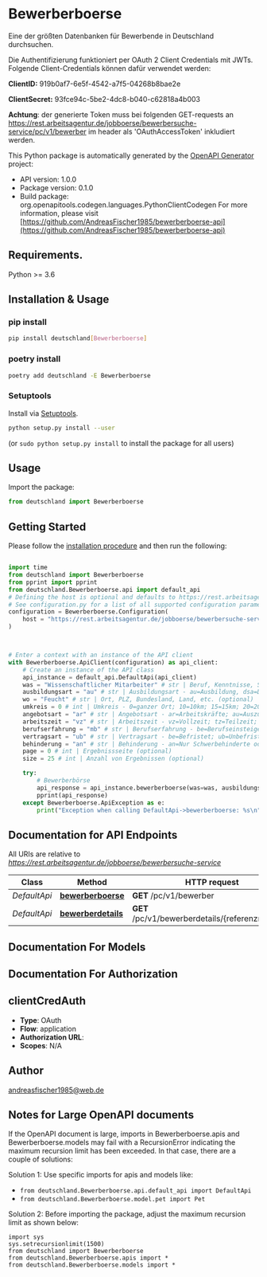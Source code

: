 # Bewerberboerse

Eine der größten Datenbanken für Bewerbende in Deutschland durchsuchen. 

Die Authentifizierung funktioniert per OAuth 2 Client Credentials mit JWTs. Folgende Client-Credentials können dafür verwendet werden:

**ClientID:** 919b0af7-6e5f-4542-a7f5-04268b8bae2e

**ClientSecret:** 93fce94c-5be2-4dc8-b040-c62818a4b003

**Achtung**: der generierte Token muss bei folgenden GET-requests an https://rest.arbeitsagentur.de/jobboerse/bewerbersuche-service/pc/v1/bewerber im header als 'OAuthAccessToken' inkludiert werden.


This Python package is automatically generated by the [OpenAPI Generator](https://openapi-generator.tech) project:

- API version: 1.0.0
- Package version: 0.1.0
- Build package: org.openapitools.codegen.languages.PythonClientCodegen
For more information, please visit [https://github.com/AndreasFischer1985/bewerberboerse-api](https://github.com/AndreasFischer1985/bewerberboerse-api)

## Requirements.

Python >= 3.6

## Installation & Usage
### pip install

```sh
pip install deutschland[Bewerberboerse]
```

### poetry install

```sh
poetry add deutschland -E Bewerberboerse
```

### Setuptools

Install via [Setuptools](http://pypi.python.org/pypi/setuptools).

```sh
python setup.py install --user
```
(or `sudo python setup.py install` to install the package for all users)

## Usage

Import the package:
```python
from deutschland import Bewerberboerse
```

## Getting Started

Please follow the [installation procedure](#installation--usage) and then run the following:

```python

import time
from deutschland import Bewerberboerse
from pprint import pprint
from deutschland.Bewerberboerse.api import default_api
# Defining the host is optional and defaults to https://rest.arbeitsagentur.de/jobboerse/bewerbersuche-service
# See configuration.py for a list of all supported configuration parameters.
configuration = Bewerberboerse.Configuration(
    host = "https://rest.arbeitsagentur.de/jobboerse/bewerbersuche-service"
)



# Enter a context with an instance of the API client
with Bewerberboerse.ApiClient(configuration) as api_client:
    # Create an instance of the API class
    api_instance = default_api.DefaultApi(api_client)
    was = "Wissenschaftlicher Mitarbeiter" # str | Beruf, Kenntnisse, Sprachen, etc. (optional)
    ausbildungsart = "au" # str | Ausbildungsart - au=Ausbildung, dsa=Duales Studium (ausbildungsintegrierend), dsp=Duales Studium (praxisintegrierend). (optional)
    wo = "Feucht" # str | Ort, PLZ, Bundesland, Land, etc. (optional)
    umkreis = 0 # int | Umkreis - 0=ganzer Ort; 10=10km; 15=15km; 20=20km; 50=50km; 100=100km; 200=200km. (optional)
    angebotsart = "ar" # str | Angebotsart - ar=Arbeitskräfte; au=Auszubildende/Duales Studium; pt=Praktikanten/Trainees; se=Selbstständige. (optional)
    arbeitszeit = "vz" # str | Arbeitszeit - vz=Vollzeit; tz=Teilzeit; snw=Schicht,Nacht,Wochenende; ht=Heim-/Telearbeit; mj=Minijob. (optional)
    berufserfahrung = "mb" # str | Berufserfahrung - be=Berufseinsteiger*innen; mb=Mit Berufserfahrung. (optional)
    vertragsart = "ub" # str | Vertragsart - be=Befristet; ub=Unbefristet. (optional)
    behinderung = "an" # str | Behinderung - an=Nur Schwerbehinderte oder ihnen gleichgestellte Bewerber*innen anzeigen. (optional) (default to "an")
    page = 0 # int | Ergebnissseite (optional)
    size = 25 # int | Anzahl von Ergebnissen (optional)

    try:
        # Bewerberbörse
        api_response = api_instance.bewerberboerse(was=was, ausbildungsart=ausbildungsart, wo=wo, umkreis=umkreis, angebotsart=angebotsart, arbeitszeit=arbeitszeit, berufserfahrung=berufserfahrung, vertragsart=vertragsart, behinderung=behinderung, page=page, size=size)
        pprint(api_response)
    except Bewerberboerse.ApiException as e:
        print("Exception when calling DefaultApi->bewerberboerse: %s\n" % e)
```

## Documentation for API Endpoints

All URIs are relative to *https://rest.arbeitsagentur.de/jobboerse/bewerbersuche-service*

Class | Method | HTTP request | Description
------------ | ------------- | ------------- | -------------
*DefaultApi* | [**bewerberboerse**](docs/DefaultApi.md#bewerberboerse) | **GET** /pc/v1/bewerber | Bewerberbörse
*DefaultApi* | [**bewerberdetails**](docs/DefaultApi.md#bewerberdetails) | **GET** /pc/v1/bewerberdetails/{referenznummer} | 


## Documentation For Models



## Documentation For Authorization


## clientCredAuth

- **Type**: OAuth
- **Flow**: application
- **Authorization URL**: 
- **Scopes**: N/A


## Author

andreasfischer1985@web.de


## Notes for Large OpenAPI documents
If the OpenAPI document is large, imports in Bewerberboerse.apis and Bewerberboerse.models may fail with a
RecursionError indicating the maximum recursion limit has been exceeded. In that case, there are a couple of solutions:

Solution 1:
Use specific imports for apis and models like:
- `from deutschland.Bewerberboerse.api.default_api import DefaultApi`
- `from deutschland.Bewerberboerse.model.pet import Pet`

Solution 2:
Before importing the package, adjust the maximum recursion limit as shown below:
```
import sys
sys.setrecursionlimit(1500)
from deutschland import Bewerberboerse
from deutschland.Bewerberboerse.apis import *
from deutschland.Bewerberboerse.models import *
```

